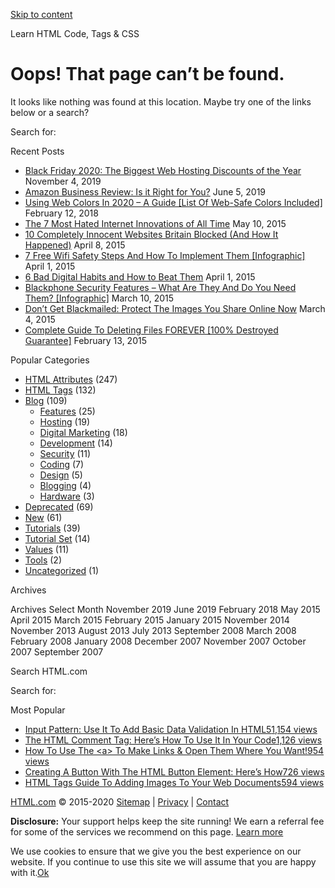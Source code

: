 <a href="#site-main" class="skip-link screen-reader-text">Skip to content</a>



[](https://html.com/)

Learn HTML Code, Tags & CSS





Oops! That page can’t be found.
===============================

It looks like nothing was found at this location. Maybe try one of the links below or a search?

<span class="screen-reader-text">Search for:</span>

Recent Posts

-   [Black Friday 2020: The Biggest Web Hosting Discounts of the Year](https://html.com/blog/black-friday/) <span class="post-date">November 4, 2019</span>
-   [Amazon Business Review: Is it Right for You?](https://html.com/blog/amazon-business-prime/) <span class="post-date">June 5, 2019</span>
-   [Using Web Colors In 2020 – A Guide \[List Of Web-Safe Colors Included\]](https://html.com/blog/design/html-colors/) <span class="post-date">February 12, 2018</span>
-   [The 7 Most Hated Internet Innovations of All Time](https://html.com/blog/hated-internet-innovations/) <span class="post-date">May 10, 2015</span>
-   [10 Completely Innocent Websites Britain Blocked (And How It Happened)](https://html.com/blog/websites-britain-blocked/) <span class="post-date">April 8, 2015</span>
-   [7 Free Wifi Safety Steps And How To Implement Them \[Infographic\]](https://html.com/blog/free-wi-fi-safety/) <span class="post-date">April 1, 2015</span>
-   [6 Bad Digital Habits and How to Beat Them](https://html.com/blog/6-bad-digital-habits/) <span class="post-date">April 1, 2015</span>
-   [Blackphone Security Features – What Are They And Do You Need Them? \[Infographic\]](https://html.com/blog/blackphone-security/) <span class="post-date">March 10, 2015</span>
-   [Don’t Get Blackmailed: Protect The Images You Share Online Now](https://html.com/blog/keep-personal-photos-private/) <span class="post-date">March 4, 2015</span>
-   [Complete Guide To Deleting Files FOREVER \[100% Destroyed Guarantee\]](https://html.com/blog/deleting-files-forever/) <span class="post-date">February 13, 2015</span>

Popular Categories

-   [HTML Attributes](https://html.com/./attributes/ "A complete list (and brief description)  of every attribute in the HTML specification, including the latest additions in HTML5. Click through to view details, code samples and more for each attribute.  Be sure to check out our HTML tags section, too.") (247)
-   [HTML Tags](https://html.com/./tags/ "A complete list (and brief description)  of every tag in the HTML, including the latest additions in HTML5.  Click through to view details, code samples and more for each tag.  Be sure to check out our HTML attributes section, too.") (132)
-   [Blog](https://html.com/./blog/) (109)
    -   [Features](https://html.com/./blog/features/) (25)
    -   [Hosting](https://html.com/./blog/hosting/) (19)
    -   [Digital Marketing](https://html.com/./blog/digital-marketing/) (18)
    -   [Development](https://html.com/./blog/development/) (14)
    -   [Security](https://html.com/./blog/security/) (11)
    -   [Coding](https://html.com/./blog/coding/) (7)
    -   [Design](https://html.com/./blog/design/) (5)
    -   [Blogging](https://html.com/./blog/blogging/) (4)
    -   [Hardware](https://html.com/./blog/hardware/) (3)
-   [Deprecated](https://html.com/./deprecated/ "Deprecated in html5") (69)
-   [New](https://html.com/./new/ "New in html5") (61)
-   [Tutorials](https://html.com/./tutorial/) (39)
-   [Tutorial Set](https://html.com/./tutorial-set/) (14)
-   [Values](https://html.com/./value/) (11)
-   [Tools](https://html.com/./tools/) (2)
-   [Uncategorized](https://html.com/./uncategorized/ "Uncategorized") (1)

Archives

Archives Select Month November 2019 June 2019 February 2018 May 2015 April 2015 March 2015 February 2015 January 2015 November 2014 November 2013 August 2013 July 2013 September 2008 March 2008 February 2008 January 2008 December 2007 November 2007 October 2007 September 2007

Search HTML.com

<span class="screen-reader-text">Search for:</span>

Most Popular

-   <a href="https://html.com/attributes/input-pattern/" class="popular_posts_bars_link">Input Pattern: Use It To Add Basic Data Validation In HTML5</a><span class="popular_posts_bars_comment_count_hold"><a href="https://html.com/attributes/input-pattern/#comments" class="popular_posts_bars_comment_count">1,154 views</a><span class="popular_posts_bars_comment_count_triangle"></span></span>
-   <a href="https://html.com/tags/comment-tag/" class="popular_posts_bars_link">The HTML Comment Tag: Here’s How To Use It In Your Code</a><span class="popular_posts_bars_comment_count_hold"><a href="https://html.com/tags/comment-tag/#comments" class="popular_posts_bars_comment_count">1,126 views</a><span class="popular_posts_bars_comment_count_triangle"></span></span>
-   <a href="https://html.com/attributes/a-target/" class="popular_posts_bars_link">How To Use The &lt;a&gt; To Make Links &amp; Open Them Where You Want!</a><span class="popular_posts_bars_comment_count_hold"><a href="https://html.com/attributes/a-target/#comments" class="popular_posts_bars_comment_count">954 views</a><span class="popular_posts_bars_comment_count_triangle"></span></span>
-   <a href="https://html.com/tags/button/" class="popular_posts_bars_link">Creating A Button With The HTML Button Element: Here’s How</a><span class="popular_posts_bars_comment_count_hold"><a href="https://html.com/tags/button/#comments" class="popular_posts_bars_comment_count">726 views</a><span class="popular_posts_bars_comment_count_triangle"></span></span>
-   <a href="https://html.com/tags/img/" class="popular_posts_bars_link">HTML Tags Guide To Adding Images To Your Web Documents</a><span class="popular_posts_bars_comment_count_hold"><a href="https://html.com/tags/img/#comments" class="popular_posts_bars_comment_count">594 views</a><span class="popular_posts_bars_comment_count_triangle"></span></span>

[HTML.com](/) © 2015-2020 [Sitemap](/sitemap/) | [Privacy](/privacy/) | [Contact](/contact/)

**Disclosure:** Your support helps keep the site running! We earn a referral fee for some of the services we recommend on this page. [Learn more](/disclosure/)

<span id="cn-notice-text" class="cn-text-container">We use cookies to ensure that we give you the best experience on our website. If you continue to use this site we will assume that you are happy with it.</span><span id="cn-notice-buttons" class="cn-buttons-container"><a href="#" id="cn-accept-cookie" class="cn-set-cookie cn-button bootstrap button">Ok</a></span><a href="javascript:void(0);" id="cn-close-notice" class="cn-close-icon"></a>
